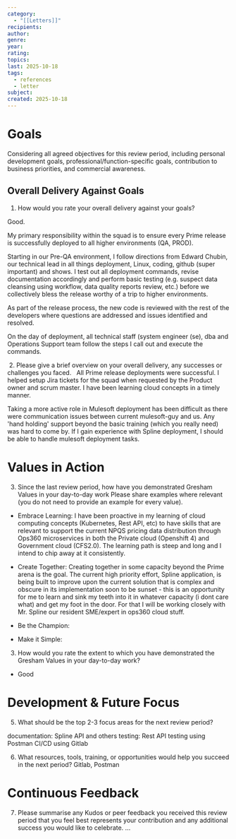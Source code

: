 ```yaml
---
category:
  - "[[Letters]]"
recipients:
author:
genre:
year:
rating:
topics:
last: 2025-10-18
tags:
  - references
  - letter
subject:
created: 2025-10-18
---
```

# Goals

Considering all agreed objectives for this review period, including personal development goals, professional/function-specific goals, contribution to business priorities, and commercial awareness.

## Overall Delivery Against Goals 

1. How would you rate your overall delivery against your goals?

Good.

My primary responsibility within the squad is to ensure every Prime release is successfully deployed to all higher environments (QA, PROD).

Starting in our Pre-QA environment, I follow directions from Edward Chubin, our technical lead in all things deployment, Linux, coding, github (super important) and shows. I test out all deployment commands, revise documentation accordingly and perform basic testing (e.g. suspect data cleansing using workflow, data quality reports review, etc.) before we collectively bless the release worthy of a trip to higher environments.

As part of the release process, the new code is reviewed with the rest of the developers where questions are addressed and issues identified and resolved.

On the day of deployment, all technical staff (system engineer (se), dba and Operations Support team follow the steps I call out and execute the commands.

 2. Please give a brief overview on your overall delivery, any successes or challenges you faced.
 
All Prime release deployments were successful.
I helped setup Jira tickets for the squad when requested by the Product owner and scrum master. I have been learning cloud concepts in a timely manner.

Taking a more active role in Mulesoft deployment has been difficult as there were communication issues between current mulesoft-guy and us. Any 'hand holding' support beyond the basic training (which you really need) was hard to come by. If I gain experience with Spline deployment, I should be able to handle mulesoft deployment tasks.
# Values in Action

3. Since the last review period, how have you demonstrated Gresham Values in your day-to-day work Please share examples where relevant (you do not need to provide an example for every value).

- Embrace Learning: I have been proactive in my learning of cloud computing concepts (Kubernetes, Rest API, etc) to have skills that are relevant to support the current NPQS pricing data distribution through Ops360 microservices in both the Private cloud (Openshift 4) and Government cloud (CFS2.0). The learning path is steep and long and I intend to chip away at it consistently.

- Create Together: Creating together in some capacity beyond the Prime arena is the goal. The current high priority effort, Spline application, is being built to improve upon the current solution that is complex and obscure in its implementation soon to be sunset - this is an opportunity for me to learn and sink my teeth into it in whatever capacity (i dont care what) and get my foot in the door. For that I will be working closely with Mr. Spline our resident SME/expert in ops360 cloud stuff.

- Be the Champion: 
- Make it Simple: 

3. How would you rate the extent to which you have demonstrated the Gresham Values in your day-to-day work? 
- Good


# Development & Future Focus

5. What should be the top 2-3 focus areas for the next review period?

documentation: Spline API and others
testing: Rest API testing using Postman
CI/CD using Gitlab

6. What resources, tools, training, or opportunities would help you succeed in the next period?
Gitlab, Postman

# Continuous Feedback

7. Please summarise any Kudos or peer feedback you received this review period that you feel best represents your contribution and any additional success you would like to celebrate.
...
